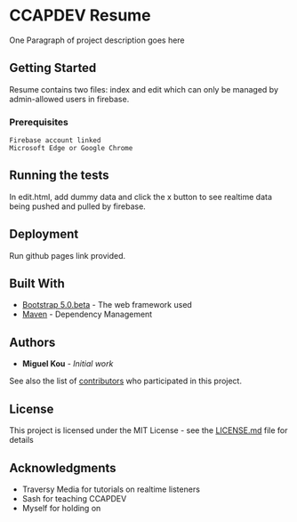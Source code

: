 # CCAPDEV Resume 

One Paragraph of project description goes here

## Getting Started

Resume contains two files: index and edit which can only be managed by admin-allowed users in firebase. 

### Prerequisites

```
Firebase account linked
Microsoft Edge or Google Chrome
```

## Running the tests

In edit.html, add dummy data and click the x button to see realtime data being pushed and pulled by firebase. 


## Deployment

Run github pages link provided. 

## Built With

* [Bootstrap 5.0.beta](https://getbootstrap.com/docs/5.0/getting-started/introduction/) - The web framework used
* [Maven](https://maven.apache.org/) - Dependency Management


## Authors

* **Miguel Kou** - *Initial work* 

See also the list of [contributors](https://github.com/your/project/contributors) who participated in this project.

## License

This project is licensed under the MIT License - see the [LICENSE.md](LICENSE.md) file for details

## Acknowledgments

* Traversy Media for tutorials on realtime listeners
* Sash for teaching CCAPDEV
* Myself for holding on 

